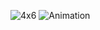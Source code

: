 ![4x6](https://github.com/Eazfora/testing.com/assets/137867544/f1eef76a-dce8-459d-882c-e836cf2814c2)
![Animation](https://github.com/Eazfora/testing.com/assets/137867544/d2a7c794-57ad-4008-9d1d-6aa8e2714575)
